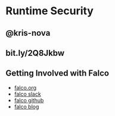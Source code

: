 # Runtime Security
## @kris-nova
## bit.ly/2Q8Jkbw

## Getting Involved with Falco

 - [falco.org](https://falco.org)
 - [falco slack](https://slack.sysdig.com)
 - [falco github](https://github.com/falcosecurity/falco)
 - [falco blog](https://falco.org/blog/falco-in-the-open/)